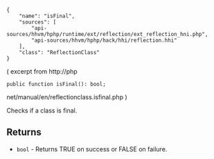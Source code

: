 ``` yamlmeta
{
    "name": "isFinal",
    "sources": [
        "api-sources/hhvm/hphp/runtime/ext/reflection/ext_reflection_hni.php",
        "api-sources/hhvm/hphp/hack/hhi/reflection.hhi"
    ],
    "class": "ReflectionClass"
}
```




( excerpt from http://php




``` Hack
public function isFinal(): bool;
```




net/manual/en/reflectionclass.isfinal.php )




Checks if a class is final.




## Returns




+ ` bool ` - Returns TRUE on success or FALSE on failure.
<!-- HHAPIDOC -->

